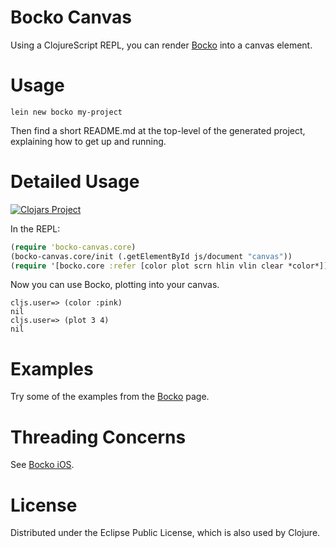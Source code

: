# Bocko Canvas

Using a ClojureScript REPL, you can render [Bocko](https://github.com/mfikes/bocko) into a canvas element.

# Usage

```
lein new bocko my-project
```

Then find a short README.md at the top-level of the generated project, explaining how to get up and running.

# Detailed Usage

[![Clojars Project](http://clojars.org/bocko-canvas/latest-version.svg)](http://clojars.org/bocko-canvas)

In the REPL:

```clojure
(require 'bocko-canvas.core)
(bocko-canvas.core/init (.getElementById js/document "canvas"))
(require '[bocko.core :refer [color plot scrn hlin vlin clear *color*]])
```

Now you can use Bocko, plotting into your canvas.

```
cljs.user=> (color :pink)
nil
cljs.user=> (plot 3 4)
nil
```

# Examples

Try some of the examples from the [Bocko](https://github.com/mfikes/bocko#examples) page.

# Threading Concerns

See [Bocko iOS](https://github.com/mfikes/bocko-ios#threading-concerns).

# License

Distributed under the Eclipse Public License, which is also used by Clojure.
